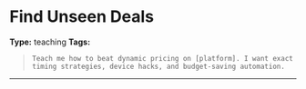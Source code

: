 # Find Unseen Deals

**Type:**  teaching
**Tags:**  

> `Teach me how to beat dynamic pricing on [platform]. I want exact timing strategies, device hacks, and budget-saving automation.`

---